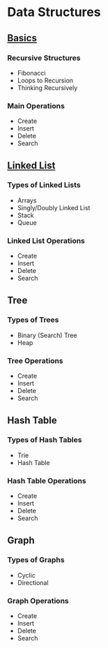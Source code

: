 # Data Structures

## [Basics](https://github.com/ByteAcademy-Curriculum/Data-Science/blob/master/Slides/Phase%201/Week%201/Slides/Introduction-To-Python/Hello-World.md)

### Recursive Structures
* Fibonacci
* Loops to Recursion
* Thinking Recursively

### Main Operations
* Create
* Insert
* Delete
* Search

## [Linked List](https://github.com/ByteAcademy-Curriculum/Data-Science/blob/master/Slides/Phase%201/Week%201/Slides/Introduction-To-Python/Data-Types.md)
### Types of Linked Lists
* Arrays
* Singly/Doubly Linked List
* Stack
* Queue
### Linked List Operations
* Create
* Insert
* Delete
* Search

## Tree
### Types of Trees
* Binary (Search) Tree
* Heap
### Tree Operations
* Create
* Insert
* Delete
* Search

## Hash Table
### Types of Hash Tables
* Trie
* Hash Table
### Hash Table Operations
* Create
* Insert
* Delete
* Search

## Graph
### Types of Graphs
* Cyclic
* Directional
### Graph Operations
* Create
* Insert
* Delete
* Search
